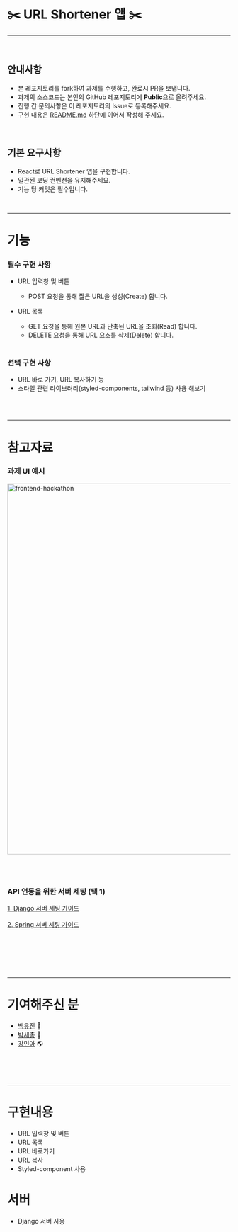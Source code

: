 # ✂️ URL Shortener 앱 ✂️

---

<br>

## 안내사항

- 본 레포지토리를 fork하여 과제를 수행하고, 완료시 PR을 보냅니다.
- 과제의 소스코드는 본인의 GitHub 레포지토리에 **Public**으로 올려주세요.
- 진행 간 문의사항은 이 레포지토리의 Issue로 등록해주세요.
- 구현 내용은 [README.md](http://readme.md/) 하단에 이어서 작성해 주세요.

<br>

## 기본 요구사항

- React로 URL Shortener 앱을 구현합니다.
- 일관된 코딩 컨벤션을 유지해주세요.
- 기능 당 커밋은 필수입니다.

<br>

---

# 기능

### 필수 구현 사항

- URL 입력창 및 버튼
  - POST 요청을 통해 짧은 URL을 생성(Create) 합니다.
- URL 목록

  - GET 요청을 통해 원본 URL과 단축된 URL을 조회(Read) 합니다.
  - DELETE 요청을 통해 URL 요소를 삭제(Delete) 합니다.

   <br>

### 선택 구현 사항

- URL 바로 가기, URL 복사하기 등
- 스타일 관련 라이브러리(styled-components, tailwind 등) 사용 해보기

<br><br>

---

# 참고자료

### 과제 UI 예시

<img width="838" alt="frontend-hackathon" src="https://github.com/Techeer-Partners-4/2024-Partners-Frontend/assets/117425885/8d96fe66-3916-4b03-89a4-89a71acb8f30">

<br><br>

### API 연동을 위한 서버 세팅 (택 1)

[1. Django 서버 세팅 가이드](https://busy-catboat-73d.notion.site/UrlShortener-Backend-Django-ver-f56bb135bbd247e79c8cb250e09d1a4d)
<br><br>
[2. Spring 서버 세팅 가이드](https://rift-polyanthus-b64.notion.site/UrlShortener-Backend-SpringBoot-ver-9147710052234fc0a4acc53ca55c98e5)

<br><br>

<br><br>

---

# 기여해주신 분

- [백유진](https://github.com/Yujin-Baek) 🐰
- [박세종](https://github.com/sejongpark) 🦉
- [강민아](https://github.com/mineii) 🌎
  <br><br>

<br><br>

---

# 구현내용

- URL 입력창 및 버튼
- URL 목록
- URL 바로가기
- URL 복사
- Styled-component 사용

# 서버

- Django 서버 사용
